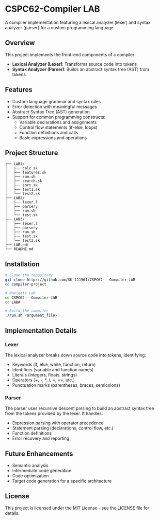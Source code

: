 # CSPC62-Compiler LAB


A compiler implementation featuring a lexical analyzer (lexer) and syntax analyzer (parser) for a custom programming language.

## Overview

This project implements the front-end components of a compiler:

- **Lexical Analyzer (Lexer)**: Transforms source code into tokens
- **Syntax Analyzer (Parser)**: Builds an abstract syntax tree (AST) from tokens

## Features

- Custom language grammar and syntax rules
- Error detection with meaningful messages
- Abstract Syntax Tree (AST) generation
- Support for common programming constructs:
  - Variable declarations and assignments
  - Control flow statements (if-else, loops)
  - Function definitions and calls
  - Basic expressions and operations

## Project Structure

```
├── LAB1/
│   ├── calc.sk
│   ├── features.sk
│   ├── run.sh
│   ├── search.sk
│   ├── sort.sk
│   ├── test1.sk
│   └── test2.sk
├── LAB2/
│   ├── lexer.l
│   ├── parsery
│   ├── run.sh
│   └── test.sk
├── LAB3/
│   ├── lexer.l
│   ├── parsery
│   ├── run.sh
│   ├── test.sk
│   └── test2.sk
├── LAB.pdf
└── README.md
```

## Installation

```bash
# Clone the repository
git clone https://github.com/SK-111961/CSPC62---Compiler-LAB
cd compiler-project

# Navigate Lab
cd CSPC62---Compiler-LAB
cd LAB#

# Build the compiler
./run.sh <argument_file>
```

## Implementation Details

### Lexer

The lexical analyzer breaks down source code into tokens, identifying:
- Keywords (if, else, while, function, return)
- Identifiers (variable and function names)
- Literals (integers, floats, strings)
- Operators (+, -, *, /, =, ==, etc.)
- Punctuation marks (parentheses, braces, semicolons)

### Parser

The parser uses recursive descent parsing to build an abstract syntax tree from the tokens provided by the lexer. It handles:
- Expression parsing with operator precedence
- Statement parsing (declarations, control flow, etc.)
- Function definitions
- Error recovery and reporting

## Future Enhancements

- Semantic analysis
- Intermediate code generation
- Code optimization
- Target code generation for a specific architecture


## License

This project is licensed under the MIT License - see the LICENSE file for details.
